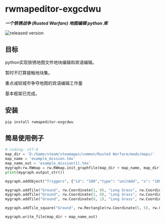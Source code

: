 # rwmapeditor-exgcdwu
___一个铁锈战争 (Rusted Warfare) 地图编辑 python 库___

![released version](https://img.shields.io/pypi/v/rwmapeditor-exgcdwu.svg)

## 目标

python实现铁锈地图文件地块编辑和宾语编辑。

暂时不打算接触地块集。

重点减轻城市争夺地图的宾语编辑工作量

基本框架已完成。

## 安装

```console
pip install rwmapeditor-exgcdwu
```

## 简易使用例子

```python
# coding: utf-8
map_dir = 'D:/Game/steam/steamapps/common/Rusted Warfare/mods/maps/'
map_name = 'example_mission.tmx'
map_name_out = 'example_mission(1).tmx'
mygraph:rw.RWmap = rw.RWmap.init_graphfile(map_dir + map_name, map_dir)
print(mygraph.output_str())

mygraph.addObject("Triggers", {"id": "100","type": "unitAdd", "x": "1000", "y":"1000", "width": "20", "height": "20"}, {"resetActivationAfter":"5s", "spawnUnits": "heavyTank*10", "team" :"0", "warmup":"20s"})

mygraph.addTile("Ground", rw.Coordinate(1, 0), "Long Grass", rw.Coordinate(0, 0))
mygraph.addTile("Ground", rw.Coordinate(2, 0), "Long Grass", rw.Coordinate(0, 0))
mygraph.addTile("Ground", rw.Coordinate(0, 1), "Long Grass", rw.Coordinate(0, 0))

mygraph.addTile_square("Ground", rw.Rectangle(rw.Coordinate(5, 5), rw.Coordinate(10, 10)), "Deep Water", rw.Coordinate(0, 0))

mygraph.write_file(map_dir + map_name_out)

```



